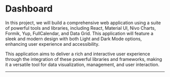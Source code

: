 # Dashboard

In this project, we will build a comprehensive web application using a suite of powerful tools and libraries, including React, Material UI, Nivo Charts, Formik, Yup, FullCalendar, and Data Grid. This application will feature a sleek and modern design with both Light and Dark Mode options, enhancing user experience and accessibility.

This application aims to deliver a rich and interactive user experience through the integration of these powerful libraries and frameworks, making it a versatile tool for data visualization, management, and user interaction.

---
